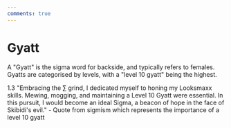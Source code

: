 ```yaml
---
comments: true
---
```

# Gyatt

A "Gyatt" is the sigma word for backside, and typically refers to females. Gyatts are categorised by levels, with a "level 10 gyatt" being the highest.

1.3 "Embracing the ∑ grind, I dedicated myself to honing my Looksmaxx skills. Mewing, mogging, and maintaining a Level 10 Gyatt were essential. In this pursuit, I would become an ideal Sigma, a beacon of hope in the face of Skibidi's evil." - Quote from sigmism which represents the importance of a level 10 gyatt
